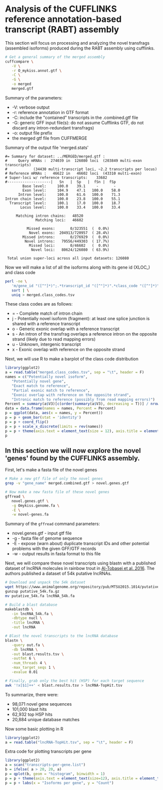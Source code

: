 # Analysis of the CUFFLINKS reference annotation-based transcript (RABT) assembly
This section will focus on processing and analyzing the novel transfrags (assembled isoforms) produced during the RABT assembly using cufflinks.

```bash
# Get a general summary of the merged assembly
cuffcompare \
   -V \
   -r O_mykiss.annot.gtf \
   -C \
   -G \
   -o merged 
   merged.gtf
```
Summary of the parameters:
- -V: verbose output
- -r: reference annotation in GTF format
- -C: include the "contained" transcripts in the .combined.gtf file
- -G: generic GFF input file(s): do not assume Cufflinks GTF, do not discard any intron-redundant transfrags)
- -o: output file prefix
- the merged gtf file from CUFFMERGE

Summary of the output file 'merged.stats'
```
#= Summary for dataset: ../MERGED/merged.gtf :
#     Query mRNAs :  274039 in  126080 loci  (203849 multi-exon transcripts)
#            (34430 multi-transcript loci, ~2.2 transcripts per locus)
# Reference mRNAs :   46622 in   46602 loci  (43310 multi-exon)
# Super-loci w/ reference transcripts:    33682
#--------------------|   Sn   |  Sp   |  fSn |  fSp  
        Base level: 	100.0	 39.1	  - 	  - 
        Exon level: 	104.9	 47.1	100.0	 58.0
      Intron level: 	100.0	 61.6	100.0	 71.3
Intron chain level: 	100.0	 23.8	100.0	 55.1
  Transcript level: 	100.1	 17.0	100.0	 18.7
       Locus level: 	100.0	 33.4	100.0	 33.4

     Matching intron chains:   48520
              Matching loci:   46602

          Missed exons:       0/323551	(  0.0%)
           Novel exons:  204913/720957	( 28.4%)
        Missed introns:       0/276929	(  0.0%)
         Novel introns:   79556/449303	( 17.7%)
           Missed loci:       0/46602	(  0.0%)
            Novel loci:   80624/126080	( 63.9%)

 Total union super-loci across all input datasets: 126080
```

Now we will make a list of all the isoforms along with its gene id (XLOC\_) and class code
```bash
perl -ne \
   'm/gene_id "([^"]*)";.*transcript_id "([^"]*)".*class_code "([^"]*)"/; print "$1\t$2\t$3\n"' merged.gtf | \
   sort | \
   uniq > merged.class_codes.tsv
```
These class codes are as follows:
- = - Complete match of intron chain
- j - Potentially novel isoform (fragment): at least one splice junction is shared with a reference transcript
- o - Generic exonic overlap with a reference transcript
- s - An intron of the transfrag overlaps a reference intron on the opposite strand (likely due to read mapping errors)
- u - Unknown, intergenic transcript
- x - Exonic overlap with reference on the opposite strand

Next, we will use R to make a barplot of the class code distribution
```R
library(ggplot2)
a = read.table("merged.class_codes.tsv", sep = "\t", header = F)
names = c("Potentially novel isoform",
   "Potentially novel gene",
   "Exact match to reference",
   "Partial exonic match to reference",
   "Exonic overlap with reference on the opposite strand",
   "Intronic match to reference (possibly from read mapping errors)")
Percent = summary(a$V3)[c(order(summary(a$V3), decreasing = T))] / nrow(a)
data = data.frame(names = names, Percent = Percent)
p = ggplot(data, aes(x = names, y = Percent))
p = p + geom_bar(stat = 'identity')
p = p + coord_flip()
p = p + scale_x_discrete(limits = rev(names))
p = p + theme(axis.text = element_text(size = 12), axis.title = element_text(size = 14), axis.title.y = element_blank())
p
```


## In this section we will now explore the novel 'genes' found by the CUFFLINKS assembly.
First, let's make a fasta file of the novel genes
```bash
# Make a new gtf file of only the novel genes
grep -v "gene_name" merged.combined.gtf > novel.genes.gtf

# Now make a new fasta file of these novel genes
gffread \
   novel.genes.gtf \
   -g Omykiss.genome.fa \
   -E \
   -w novel-genes.fa
```
Summary of the ```gffread``` command parameters:
- novel.genes.gtf - input gtf file
- -g - fasta file of genome sequence
- -E - expose (warn about) duplicate transcript IDs and other potential problems with the given GFF/GTF records
- -w - output results in fasta format to this file

Next, we will compare these novel transcripts using blastn with a published dataset of lncRNA molecules in rainbow trout in [Al-Tobasei et al. 2016](http://journals.plos.org/plosone/article?id=10.1371/journal.pone.0148940).  The authors published a dataset of 54k putative lncRNAs.
```bash
# Download and unpack the 54k dataset
wget https://www.animalgenome.org/repository/pub/MTSU2015.1014/putative_54k.fa.gz
gunzup putative_54k.fa.gz
mv putative_54k.fa lncRNA_54k.fa

# Build a blast database
makeblastdb \
   -in lncRNA_54k.fa \
   -dbtype nucl \
   -title lncRNA \
   -out lncRNA

# Blast the novel transcripts to the lncRNA database
blastn \
   -query out.fa \
   -db lncRNA \
   -out blast.results.tsv \
   -outfmt 6 \
   -num_threads 4 \
   -max_target_seqs 1 \
   -evalue 0.01

# Finally, grab only the best hit (HSP) for each target sequence
awk '!x[$1]++' < blast.results.tsv > lncRNA-TopHit.tsv
```
To summarize, there were:
- 98,071 novel gene sequences
- 101,000 blast hits
- 62,932 top HSP hits
- 20,884 unique database matches

Now some basic plotting in R
```R
library(ggplot2)
a = read.table("lncRNA-TopHit.tsv", sep = "\t", header = F)

```








Extra code for plotting transcripts per gene
```R
library(ggplot2)
a = scan("transcripts-per-gene.list")
b = ifelse( a > 20, 20, a)
p = qplot(b, geom = "histogram", binwidth = 1)
p = p + theme(axis.text = element_text(size=12), axis.title = element_text(size = 14))
p = p + labs(x = "Isoforms per gene", y = "Count")
```
